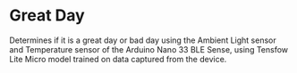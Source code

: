 # Great Day
Determines if it is a great day or bad day using the Ambient Light sensor and Temperature sensor of the Arduino Nano 33 BLE Sense, using Tensfow Lite Micro model trained on data captured from the device.
